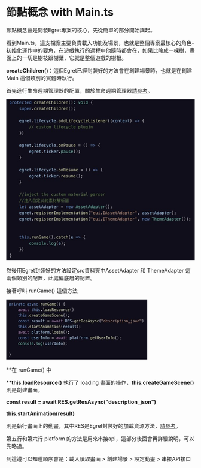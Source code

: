 # 節點概念 with Main.ts



節點概念會是開發Egret專案的核心，先從簡單的部分開始講起。

看到Main.ts，這支檔案主要負責載入功能及場景，也就是整個專案最核心的角色-初始化運作中的要角，在遊戲執行的過程中他隨時都會在，如果比喻成一棵樹，畫面上的一切是樹枝跟樹葉，它就是整個遊戲的樹根。



**createChildren()**：這個Egret已經封裝好的方法會在創建場景時，也就是在創建 Main 這個類別的實體時執行。



首先進行生命週期管理器的配置，關於生命週期管理器[請參考](http://developer.egret.com/cn/github/egret-docs/Engine2D/getStarted/lifecycle/index.html)。

![](../../img/img_9.jpg)

然後用Egret封裝好的方法設定src資料夾中AssetAdapter 和 ThemeAdapter 這兩個類別的配置，此處偏底層的配置。



接著呼叫 runGame() 這個方法 

![](../../img/img_5.jpg)

**在 runGame() 中

****this.loadResource()** 執行了 loading 畫面的操作，**this.createGameScene()** 則是創建畫面。

**const result = await RES.getResAsync("description_json")**

**this.startAnimation(result)**

則是執行畫面上的動畫，其中RES是Egret封裝好的加載資源方法，[請參考](https://developer.egret.com/cn/article/index/id/118)。





第五行和第六行 platform 的方法是用來串接api，這部分後面會再詳細說明，可以先略過。





到這邊可以知道順序會是：載入讀取畫面 > 創建場景 > 設定動畫 > 串接API接口
